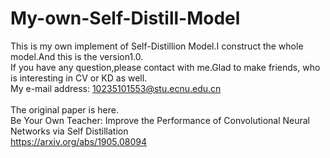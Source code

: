 # My-own-Self-Distill-Model
This is my own implement of Self-Distillion Model.I construct the whole model.And this is the version1.0.  \
If you have any question,please contact with me.Glad to make friends, who is interesting in CV or KD as well.  \
My e-mail address: 10235101553@stu.ecnu.edu.cn \
\
The original paper is here.  \
Be Your Own Teacher: Improve the Performance of Convolutional Neural Networks via Self Distillation  \
<https://arxiv.org/abs/1905.08094>
